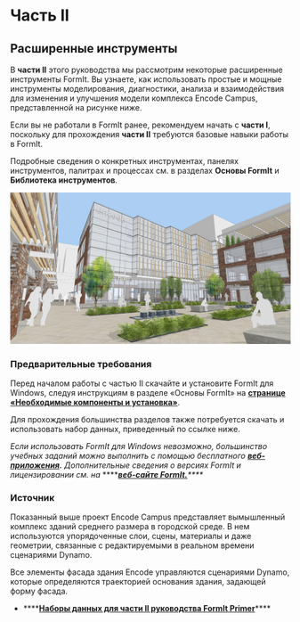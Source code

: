 # Часть II

## Расширенные инструменты

В **части II** этого руководства мы рассмотрим некоторые расширенные инструменты FormIt. Вы узнаете, как использовать простые и мощные инструменты моделирования, диагностики, анализа и взаимодействия для изменения и улучшения модели комплекса Encode Campus, представленной на рисунке ниже.

Если вы не работали в FormIt ранее, рекомендуем начать с **части I**, поскольку для прохождения **части II** требуются базовые навыки работы в FormIt.

Подробные сведения о конкретных инструментах, панелях инструментов, палитрах и процессах см. в разделах **Основы FormIt** и **Библиотека инструментов**.

![](../../.gitbook/assets/screen1.jpg)

### Предварительные требования

Перед началом работы с частью II скачайте и установите FormIt для Windows, следуя инструкциям в разделе «Основы FormIt» на [**странице «Необходимые компоненты и установка»**](../../formit-introduction/prerequisites-and-installation.md).

Для прохождения большинства разделов также потребуется скачать и использовать набор данных, приведенный по ссылке ниже.

_Если использовать FormIt для Windows невозможно, большинство учебных заданий можно выполнить с помощью бесплатного_ [_**веб-приложения**_](https://formit.autodesk.com/app)_**.** Дополнительные сведения о версиях FormIt и лицензировании см. на_ ****[_**веб-сайте FormIt.**_](https://formit.autodesk.com)_\*\*\*\*_

### Источник

Показанный выше проект Encode Campus представляет вымышленный комплекс зданий среднего размера в городской среде. В нем используются упорядоченные слои, сцены, материалы и даже геометрии, связанные с редактируемыми в реальном времени сценариями Dynamo.

Все элементы фасада здания Encode управляются сценариями Dynamo, которые определяются траекторией основания здания, задающей форму фасада.

* \*\*\*\*[**Наборы данных для части II руководства FormIt Primer**](https://formit-help.s3.amazonaws.com/FormIt+Primer+Part+2+Datasets.zip)\*\*\*\*

